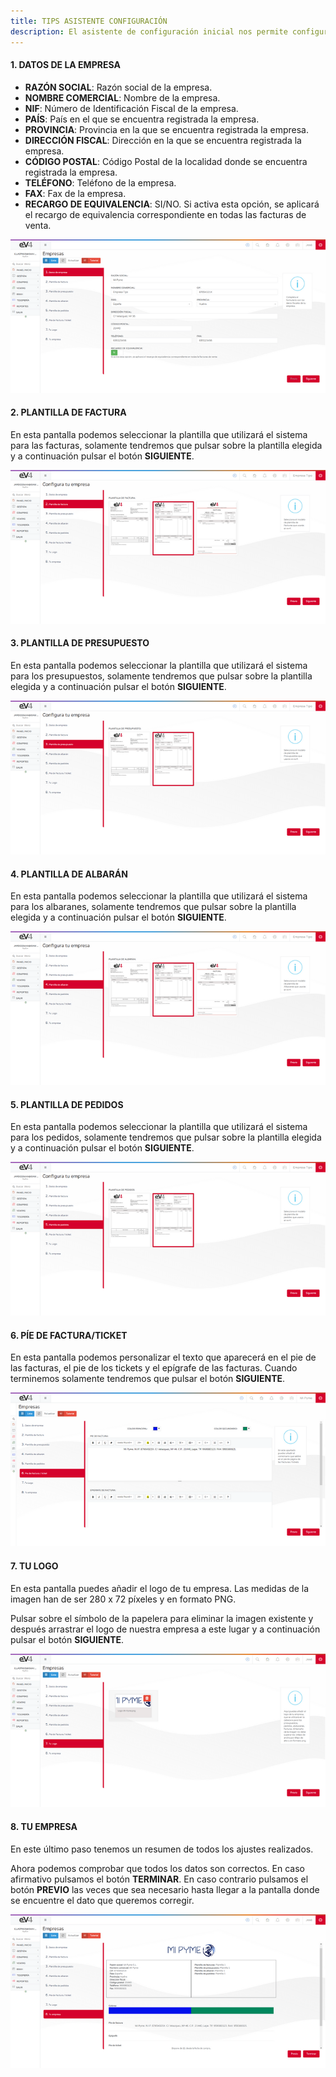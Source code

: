 ```yaml
---
title: TIPS ASISTENTE CONFIGURACIÓN
description: El asistente de configuración inicial nos permite configurar los aspectos básicos del sistema en ocho pasos de una manera rápida y sencilla.
---
```


#### 1. DATOS DE LA EMPRESA

- **RAZÓN SOCIAL**: Razón social de la empresa.
- **NOMBRE COMERCIAL**: Nombre de la empresa.
- **NIF**: Número de Identificación Fiscal de la empresa.
- **PAÍS**: País en el que se encuentra registrada la empresa.
- **PROVINCIA**: Provincia en la que se encuentra registrada la empresa.
- **DIRECCIÓN FISCAL**: Dirección en la que se encuentra registrada la empresa.
- **CÓDIGO POSTAL**: Código Postal de la localidad donde se encuentra registrada la empresa.
- **TELÉFONO**: Teléfono de la empresa.
- **FAX**: Fax de la empresa.
- **RECARGO DE EQUIVALENCIA**: SI/NO. Si activa esta opción, se aplicará el recargo de equivalencia correspondiente en todas las facturas de venta.

![Paso 1](../../../assets/tu_empresa/tips_1.png)

#### 2. PLANTILLA DE FACTURA

En esta pantalla podemos seleccionar la plantilla que utilizará el sistema para las facturas, solamente tendremos que pulsar sobre la plantilla elegida y a continuación pulsar el botón **SIGUIENTE**.

![Paso 2](../../../assets/tu_empresa/tips_2.png)

#### 3. PLANTILLA DE PRESUPUESTO

En esta pantalla podemos seleccionar la plantilla que utilizará el sistema para los presupuestos, solamente tendremos que pulsar sobre la plantilla elegida y a continuación pulsar el botón **SIGUIENTE**.

![Paso 3](../../../assets/tu_empresa/tips_3.png)

#### 4. PLANTILLA DE ALBARÁN

En esta pantalla podemos seleccionar la plantilla que utilizará el sistema para los albaranes, solamente tendremos que pulsar sobre la plantilla elegida y a continuación pulsar el botón **SIGUIENTE**.

![Paso 4](../../../assets/tu_empresa/tips_4.png)

#### 5. PLANTILLA DE PEDIDOS

En esta pantalla podemos seleccionar la plantilla que utilizará el sistema para los pedidos, solamente tendremos que pulsar sobre la plantilla elegida y a continuación pulsar el botón **SIGUIENTE**.

![Paso 5](../../../assets/tu_empresa/tips_5.png)

#### 6. PÍE DE FACTURA/TICKET

En esta pantalla podemos personalizar el texto que aparecerá en el pie de las facturas, el pie de los tickets y el epígrafe de las facturas. Cuando terminemos solamente tendremos que pulsar el botón **SIGUIENTE**.

![Paso 6](../../../assets/tu_empresa/tips_6.png)

#### 7. TU LOGO

En esta pantalla puedes añadir el logo de tu empresa. Las medidas de la imagen han de ser 280 x 72 píxeles y en formato PNG.

Pulsar sobre el símbolo de la papelera para eliminar la imagen existente y después arrastrar el logo de nuestra empresa a este lugar y a continuación pulsar el botón **SIGUIENTE**.

![Paso 7](../../../assets/tu_empresa/tips_7.png)

#### 8. TU EMPRESA

En este último paso tenemos un resumen de todos los ajustes realizados.

Ahora podemos comprobar que todos los datos son correctos. En caso afirmativo pulsamos el botón **TERMINAR**. En caso contrario pulsamos el botón **PREVIO** las veces que sea necesario hasta llegar a la pantalla donde se encuentre el dato que queremos corregir.

![Paso 8](../../../assets/tu_empresa/tips_8.png)